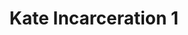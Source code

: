 ---
title: Kate Incarceration 1
categories: ['incarceration']
contributors: phill and kate
excerpt: >
  When they had thus persevered during eight days, a divine revelation came at length, in a dream, to a bishop of exemplary life, directing him to proceed in search of a certain shoemaker (whose name is not known) having only one eye, whom he should summon to the mountain, as a person capable of effecting its removal, through the divine grace.A great quot
image: kate-incarceration-web.jpg
featured: false
---